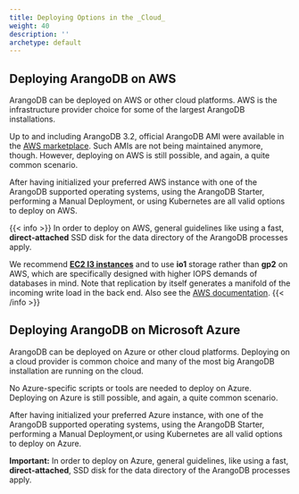 ```yaml
---
title: Deploying Options in the _Cloud_
weight: 40
description: ''
archetype: default
---
```

## Deploying ArangoDB on AWS

ArangoDB can be deployed on AWS or other cloud platforms. AWS is the
infrastructure provider choice for some of the largest ArangoDB installations.

Up to and including ArangoDB 3.2, official ArangoDB AMI were available in the
[AWS marketplace](https://aws.amazon.com/marketplace/search/results/ref=dtl_navgno_search_box?page=1&searchTerms=arangodb).
Such AMIs are not being maintained anymore, though. However, deploying on AWS
is still possible, and again, a quite common scenario.

After having initialized your preferred AWS instance with one of the ArangoDB supported
operating systems, using the ArangoDB Starter, performing a Manual Deployment, or using
Kubernetes are all valid options to deploy on AWS.

{{< info >}}
In order to deploy on AWS, general guidelines like using a fast, **direct-attached**
SSD disk for the data directory of the ArangoDB processes apply.

We recommend [**EC2 I3 instances**](https://aws.amazon.com/ec2/instance-types/i3/)
and to use **io1** storage rather than **gp2** on AWS, which are specifically
designed with higher IOPS demands of databases in mind. Note that replication by
itself generates a manifold of the incoming write load in the back end. Also see the
[AWS documentation](https://docs.aws.amazon.com/AWSEC2/latest/UserGuide/EBSVolumeTypes.html).
{{< /info >}}

## Deploying ArangoDB on Microsoft Azure

ArangoDB can be deployed on Azure or other cloud platforms. Deploying on a cloud
provider is common choice and many of the most big ArangoDB installation are running
on the cloud.

No Azure-specific scripts or tools are needed to deploy on Azure. Deploying on Azure
is still possible, and again, a quite common scenario.

After having initialized your preferred Azure instance, with one of the ArangoDB supported
operating systems, using the ArangoDB Starter, performing a Manual Deployment,or using
Kubernetes are all valid options to deploy on Azure.

**Important:** In order to deploy on Azure, general guidelines, like using a fast,
**direct-attached**, SSD disk for the data directory of the ArangoDB processes
apply.